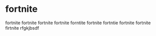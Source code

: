 # fortnite
fortnite fortnite fortnite fortnite forntite fortnite fortntie fortnite fortnite firtnite rfgkjbsdf
